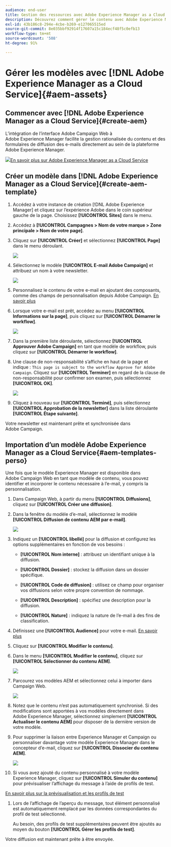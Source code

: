 ```yaml
---
audience: end-user
title: Gestion des ressources avec Adobe Experience Manager as a Cloud Service
description: Découvrez comment gérer le contenu avec Adobe Experience Manager as a Cloud Service
exl-id: 43b186c8-294e-4cbe-b269-e127065515ed
source-git-commit: 8e035bbf92914f17607a15c184ecf48f5c0efb13
workflow-type: tm+mt
source-wordcount: '508'
ht-degree: 91%

---
```


# Gérer les modèles avec [!DNL Adobe Experience Manager as a Cloud Service]{#aem-assets}

## Commencer avec [!DNL Adobe Experience Manager as a Cloud Service]{#create-aem}

L’intégration de l’interface Adobe Campaign Web à Adobe Experience Manager facilite la gestion rationalisée du contenu et des formulaires de diffusion des e-mails directement au sein de la plateforme Adobe Experience Manager.

![](assets/do-not-localize/book.png)[En savoir plus sur Adobe Experience Manager as a Cloud Service](https://experienceleague.adobe.com/docs/experience-manager-cloud-service/content/sites/authoring/getting-started/quick-start.html?lang=fr)

## Créer un modèle dans [!DNL Adobe Experience Manager as a Cloud Service]{#create-aem-template}

1. Accédez à votre instance de création [!DNL Adobe Experience Manager] et cliquez sur l’expérience Adobe dans le coin supérieur gauche de la page. Choisissez **[!UICONTROL Sites]** dans le menu.

1. Accédez à **[!UICONTROL Campagnes > Nom de votre marque > Zone principale > Nom de votre page]**.

1. Cliquez sur **[!UICONTROL Créer]** et sélectionnez **[!UICONTROL Page]** dans le menu déroulant.

   ![](assets/aem_1.png)

1. Sélectionnez le modèle **[!UICONTROL E-mail Adobe Campaign]** et attribuez un nom à votre newsletter.

   ![](assets/aem_2.png)

1. Personnalisez le contenu de votre e-mail en ajoutant des composants, comme des champs de personnalisation depuis Adobe Campaign. [En savoir plus](https://experienceleague.adobe.com/docs/experience-manager-65/content/sites/authoring/aem-adobe-campaign/campaign.html?lang=fr#editing-email-content)

1. Lorsque votre e-mail est prêt, accédez au menu **[!UICONTROL Informations sur la page]**, puis cliquez sur **[!UICONTROL Démarrer le workflow]**.

   ![](assets/aem_3.png)

1. Dans la première liste déroulante, sélectionnez **[!UICONTROL Approuver Adobe Campaign]** en tant que modèle de workflow, puis cliquez sur **[!UICONTROL Démarrer le workflow]**.

1. Une clause de non-responsabilité s’affiche en haut de la page et indique : `This page is subject to the workflow Approve for Adobe Campaign`. Cliquez sur **[!UICONTROL Terminer]** en regard de la clause de non-responsabilité pour confirmer son examen, puis sélectionnez **[!UICONTROL OK]**.

   ![](assets/aem_4.png)

1. Cliquez à nouveau sur **[!UICONTROL Terminé]**, puis sélectionnez **[!UICONTROL Approbation de la newsletter]** dans la liste déroulante **[!UICONTROL Étape suivante]**.

Votre newsletter est maintenant prête et synchronisée dans Adobe Campaign.

## Importation d’un modèle Adobe Experience Manager as a Cloud Service{#aem-templates-perso}

Une fois que le modèle Experience Manager est disponible dans Adobe Campaign Web en tant que modèle de contenu, vous pouvez identifier et incorporer le contenu nécessaire à l’e-mail, y compris la personnalisation.

1. Dans Campaign Web, à partir du menu **[!UICONTROL Diffusions]**, cliquez sur **[!UICONTROL Créer une diffusion]**.

1. Dans la fenêtre du modèle d’e-mail, sélectionnez le modèle **[!UICONTROL Diffusion de contenu AEM par e-mail]**.

   ![](assets/aem_5.png)

1. Indiquez un **[!UICONTROL libellé]** pour la diffusion et configurez les options supplémentaires en fonction de vos besoins :

   * **[!UICONTROL Nom interne]** : attribuez un identifiant unique à la diffusion.

   * **[!UICONTROL Dossier]** : stockez la diffusion dans un dossier spécifique.

   * **[!UICONTROL Code de diffusion]** : utilisez ce champ pour organiser vos diffusions selon votre propre convention de nommage.

   * **[!UICONTROL Description]** : spécifiez une description pour la diffusion.

   * **[!UICONTROL Nature]** : indiquez la nature de l’e-mail à des fins de classification.

1. Définissez une **[!UICONTROL Audience]** pour votre e-mail. [En savoir plus](../email/create-email.md#define-audience)

1. Cliquez sur **[!UICONTROL Modifier le contenu]**.

1. Dans le menu **[!UICONTROL Modifier le contenu]**, cliquez sur **[!UICONTROL Sélectionner du contenu AEM]**.

   ![](assets/aem_6.png)

1. Parcourez vos modèles AEM et sélectionnez celui à importer dans Campaign Web.

   ![](assets/aem_8.png)

1. Notez que le contenu n’est pas automatiquement synchronisé. Si des modifications sont apportées à vos modèles directement dans Adobe Experience Manager, sélectionnez simplement **[!UICONTROL Actualiser le contenu AEM]** pour disposer de la dernière version de votre modèle.

1. Pour supprimer la liaison entre Experience Manager et Campaign ou personnaliser davantage votre modèle Experience Manager dans le concepteur d’e-mail, cliquez sur **[!UICONTROL Dissocier du contenu AEM]**.

   ![](assets/aem_9.png)

1. Si vous avez ajouté du contenu personnalisé à votre modèle Experience Manager, cliquez sur **[!UICONTROL Simuler du contenu]** pour prévisualiser l’affichage du message à l’aide de profils de test.

[En savoir plus sur la prévisualisation et les profils de test](../preview-test/preview-content.md)

1. Lors de l’affichage de l’aperçu du message, tout élément personnalisé est automatiquement remplacé par les données correspondantes du profil de test sélectionné.

   Au besoin, des profils de test supplémentaires peuvent être ajoutés au moyen du bouton **[!UICONTROL Gérer les profils de test]**.

Votre diffusion est maintenant prête à être envoyée.
